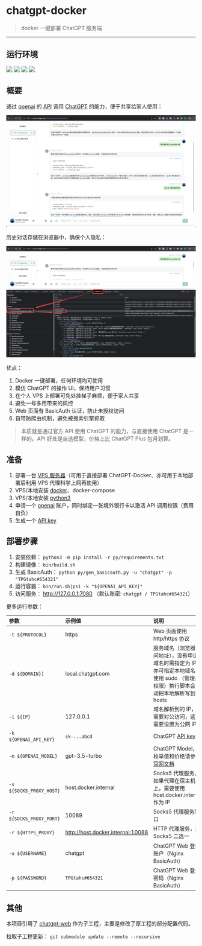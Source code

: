 # chatgpt-docker

> docker 一键部署 ChatGPT 服务端

------

## 运行环境

![](https://img.shields.io/badge/Windows-x64-brightgreen.svg) ![](https://img.shields.io/badge/Unix-x64-red.svg) ![](https://img.shields.io/badge/Mac-x64-blue.svg)
![](https://img.shields.io/badge/Python-3.8-yellow.svg)


## 概要

通过 [openai](https://platform.openai.com/) 的 [API](https://platform.openai.com/account/api-keys) 调用 [ChatGPT](https://chat.openai.com/) 的能力，便于共享给家人使用：

![](./imgs/01.jpg)

历史对话存储在浏览器中，确保个人隐私：

![](./imgs/02.jpg)

优点：

1. Docker 一键部署，任何环境均可使用
2. 模仿 ChatGPT 的操作 UI，保持用户习惯
3. 在个人 VPS 上部署可免处挂梯子麻烦，便于家人共享
4. 避免一号多用带来的风控
5. Web 页面有 BasicAuth 认证，防止未授权访问
6. 自带防爬虫机制，避免被搜索引擎抓取

> 本质就是通过官方 API 使用 ChatGPT 的能力，与直接使用 ChatGPT 是一样的。API 好处是自选模型，价格上比 ChatGPT Plus 包月划算。

## 准备

1. 部署一台 [VPS 服务器](https://github.com/EXP-Tools/trojan-docker)（可用于直接部署 ChatGPT-Docker、亦可用于本地部署后利用 VPS 代理科学上网再使用）
2. VPS/本地安装 [docker](https://www.docker.com/)、docker-compose
3. VPS/本地安装 [python3](https://www.python.org/downloads/)
4. 申请一个 [openai](https://platform.openai.com/) 账户，同时绑定一张境外银行卡以激活 API 调用权限（费用自负）
5. 生成一个 [API key](https://platform.openai.com/account/api-keys)



## 部署步骤

1. 安装依赖： `python3 -m pip install -r py/requirements.txt`
2. 构建镜像： `bin/build.sh`
3. 生成 BasicAuth： `python py/gen_basicauth.py -u "chatgpt" -p "TPGtahc#654321"`
3. 运行容器： `bin/run.sh|ps1 -k "${OPENAI_API_KEY}"`
4. 访问服务： http://127.0.0.1:7080 （默认账密: `chatgpt / TPGtahc#654321`）

更多运行参数：

| 参数 | 示例值 | 说明 |
|:---|:---|:---|
| `-t ${PROTOCOL}`| https | Web 页面使用 http/https 协议 |
| `-d ${DOMAIN}]` | local.chatgpt.com | 服务域名（浏览器访问地址），没有申请域名时需指定为 IP。亦可指定本地域名、使用 sudo （管理员权限）执行脚本会自动把本地解析写到 hosts |
| `-i ${IP}` | 127.0.0.1 | 域名解析到的 IP，若需要对公访问，这里需要设置为公网 IP |
| `-k ${OPENAI_API_KEY}` | `sk-...abcd` | ChatGPT [API key](https://platform.openai.com/account/api-keys) |
| `-m ${OPENAI_MODEL}` | gpt-3.5-turbo | ChatGPT Model，枚举值和价格请参考[官网文档](https://platform.openai.com/docs/models/overview) |
| `-s ${SOCKS_PROXY_HOST}` | host.docker.internal | Socks5 代理服务，如果代理在宿主机上，需要使用 host.docker.internal 作为 IP |
| `-r ${SOCKS_PROXY_PORT}` | 10089 | Socks5 代理服务端口 |
| `-r ${HTTPS_PROXY}` | http://host.docker.internal:10088 | HTTP 代理服务，和 Socks5 二选一 |
| `-u ${USERNAME}` | chatgpt | ChatGPT Web 登录账户（Nginx BasicAuth） |
| `-p ${PASSWORD}` | `TPGtahc#654321` | ChatGPT Web 登录密码（Nginx BasicAuth） |


## 其他

本项目引用了 [chatgpt-web](https://github.com/Visuals-AI/chatgpt-web) 作为子工程，主要是修改了原工程的部分配置代码。

拉取子工程更新： `git submodule update --remote --recursive`
